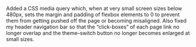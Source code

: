 Added a CSS media query which, when at very small screen sizes below 480px, sets the margin and padding of flexbox elements to 0 to prevent them from getting pushed off the page or becoming misaligned. Also fixed my header navigation bar so that the “click-boxes” of each page link no longer overlap and the theme–switch button no longer becomes enlarged at small sizes.

